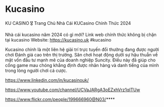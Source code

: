 # Kucasino

KU CASINO 🎖️ Trang Chủ Nhà Cái KUCasino Chính Thức 2024

Nhà cái kucasino năm 2024 có gì mới? Link web chính thức không bị chặn tại kucasino
Website: https://kucasino.uk
#kucasino

Kucasino chính là một liên hệ giải trí trực tuyến đổi thưởng đang được người chơi Đánh giá cao trên thị trường. Sân chơi hoạt động dưới sự hậu thuẫn về mặt vốn đầu tư mạnh mẽ của doanh nghiệp Suncity. Điều này đã giúp cho cổng game mau chóng khẳng định được nhãn hàng và danh tiếng của mình trong lòng người chơi cá cược.

https://www.linkedin.com/in/kucasinouk/

https://www.youtube.com/channel/UCVaJARgA3oEZxhVrz1qITUw

https://www.flickr.com/people/199666960@N03/****
